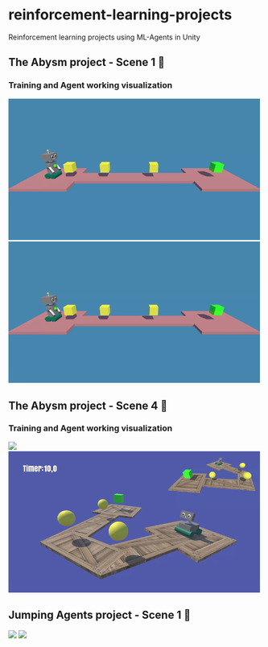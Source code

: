 # reinforcement-learning-projects
Reinforcement learning projects using ML-Agents in Unity

## The Abysm project - Scene 1 :dart:

### Training and Agent working visualization
<p float="left">
  <img src="TheAbysm/Images/trainig_abysm_scene1.gif" width="500" />
  <img src="TheAbysm/Images/working_abysm_scene1.gif" width="500" /> 
</p>

## The Abysm project - Scene 4 :bicyclist:

### Training and Agent working visualization
<p float="left">
  <img src="TheAbysm/Images/abysm-scene4_training.gif" width="500" />
  <img src="TheAbysm/Images/abysm-scene4_working.gif" width="500" /> 
</p>

## Jumping Agents project - Scene 1 :space_invader:

<p float="left">
  <img src="JumpingAgents/Images/jump_training.gif" width="500" />
  <img src="JumpingAgents/Images/jump_working.gif" width="500" /> 
</p>

